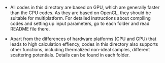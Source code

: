 * All codes in this directory are based on GPU, which are generally faster than the CPU codes. 
As they are based on OpenCL, they should be suitable for multiplatform. 
For detailed instructions about compiling codes and setting up input parameters, go to each folder and read README file there.

* Apart from the differences of hardware platforms (CPU and GPU) that leads to high calculation effiency, 
codes in this directory also supports other functions, including thermalized non-ideal samples, different scattering potentials.
Details can be found in each folder.
